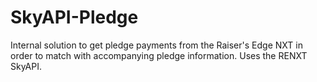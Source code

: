 # SkyAPI-Pledge
Internal solution to get pledge payments from the Raiser's Edge NXT in order to match with accompanying pledge information. Uses the RENXT SkyAPI.
